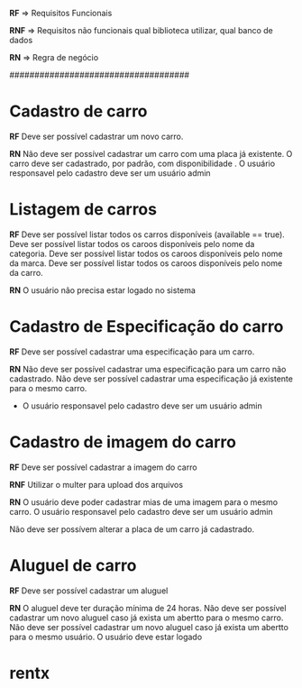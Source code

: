 **RF** => Requisitos Funcionais

**RNF** => Requisitos não funcionais
qual biblioteca utilizar,  qual banco de dados


**RN** => Regra de negócio

####################################

# Cadastro de carro
**RF**
Deve ser possível cadastrar um novo carro.

**RN** 
Não deve ser possível cadastrar um carro com uma placa já existente.
O carro deve ser cadastrado, por padrão, com disponibilidade .
O usuário responsavel pelo cadastro deve ser um usuário admin

# Listagem de carros
**RF**
Deve ser possível listar todos os carros disponíveis (available == true).
Deve ser possível listar todos os caroos disponíveis pelo nome da categoria.
Deve ser possível listar todos os caroos disponíveis pelo nome da marca.
Deve ser possível listar todos os caroos disponíveis pelo nome da carro.


**RN**
O usuário não precisa estar logado no sistema

# Cadastro de Especificação do carro
**RF**
Deve ser possível cadastrar uma especificação para um carro.

**RN**
Não deve ser possível cadastrar uma especificação para um carro não cadastrado.
Não deve ser possível cadastrar uma especificação já existente para o mesmo carro.
* O usuário responsavel pelo cadastro deve ser um usuário admin

# Cadastro de imagem do carro
**RF**
Deve ser possível cadastrar a imagem do carro

**RNF** 
Utilizar o multer para upload dos arquivos

**RN**
O usuário deve poder cadastrar mias de uma imagem para o mesmo carro.
O usuário responsavel pelo cadastro deve ser um usuário admin


Não deve ser possívem alterar a placa de um carro já cadastrado.


# Aluguel de carro
**RF**
Deve ser possível cadastrar um aluguel

**RN**
O aluguel deve ter duração mínima de 24 horas.
Não deve ser possível cadastrar um novo aluguel caso já exista um abertto para o mesmo carro.
Não deve ser possível cadastrar um novo aluguel caso já exista um abertto para o mesmo usuário.
O usuário deve estar logado
# rentx
